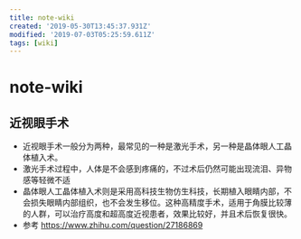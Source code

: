 ```yaml
---
title: note-wiki
created: '2019-05-30T13:45:37.931Z'
modified: '2019-07-03T05:25:59.611Z'
tags: [wiki]
---
```


# note-wiki

## 近视眼手术
- 近视眼手术一般分为两种，最常见的一种是激光手术，另一种是晶体眼人工晶体植入术。
- 激光手术过程中，人体是不会感到疼痛的，不过术后仍然可能出现流泪、异物感等轻微不适
- 晶体眼人工晶体植入术则是采用高科技生物仿生科技，长期植入眼睛内部，不会损失眼睛内部组织，也不会发生移位。这种高精度手术，适用于角膜比较薄的人群，可以治疗高度和超高度近视患者，效果比较好，并且术后恢复很快。
- 参考 https://www.zhihu.com/question/27186869
